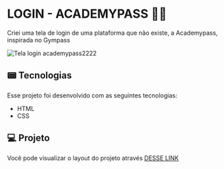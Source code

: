 # LOGIN - ACADEMYPASS 🏋️‍♀️
Criei uma tela de login de uma plataforma que não existe, a Academypass, inspirada no Gympass

![Tela login academypass2222](https://github.com/guiaugustoxy/academypass-login/assets/137638499/3b860aaa-0fbe-4227-9713-66745165b935)

## 📟 Tecnologias

Esse projeto foi desenvolvido com as seguintes tecnologias:

- HTML
- CSS

## 💻 Projeto

Você pode visualizar o layout do projeto através [DESSE LINK](https://guiaugustoxy.github.io/Projeto-Login-Academypass/)
